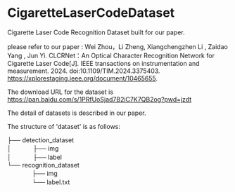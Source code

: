# CigaretteLaserCodeDataset

Cigarette Laser Code Recognition Dataset built for our paper.

please refer to our paper :
Wei Zhou，Li Zheng, Xiangchengzhen Li , Zaidao Yang , Jun Yi. CLCRNet：An Optical Character Recognition Network for Cigarette Laser Code[J]. IEEE transactions on instrumentation and measurement. 2024. doi:10.1109/TIM.2024.3375403.
https://xplorestaging.ieee.org/document/10465655.

The download URL for the dataset is https://pan.baidu.com/s/1PRfUoSjad7B2iC7K7QB2og?pwd=jzdt 

The detail of datasets is described in our paper.

The structure of 'dataset' is as follows:

├── detection_dataset                         
│ 　　　 ├── img         
│ 　　　 ├── label                                                              
└── recognition_dataset                                                                                                                     
　　　　├── img                                                  
　　　　└── label.txt                                   

